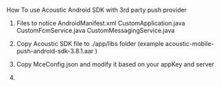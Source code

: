 How To use Acoustic Android SDK with 3rd party push provider

1. Files to notice
	AndroidManifest.xml
	CustomApplication.java
	CustomFcmService.java
	CustomMessagingService.java

2. Copy Acoustic SDK file to ./app/libs folder (example acoustic-mobile-push-android-sdk-3.8.1.aar )
3. Copy MceConfig.json and modify it based on your appKey and server
4. 
